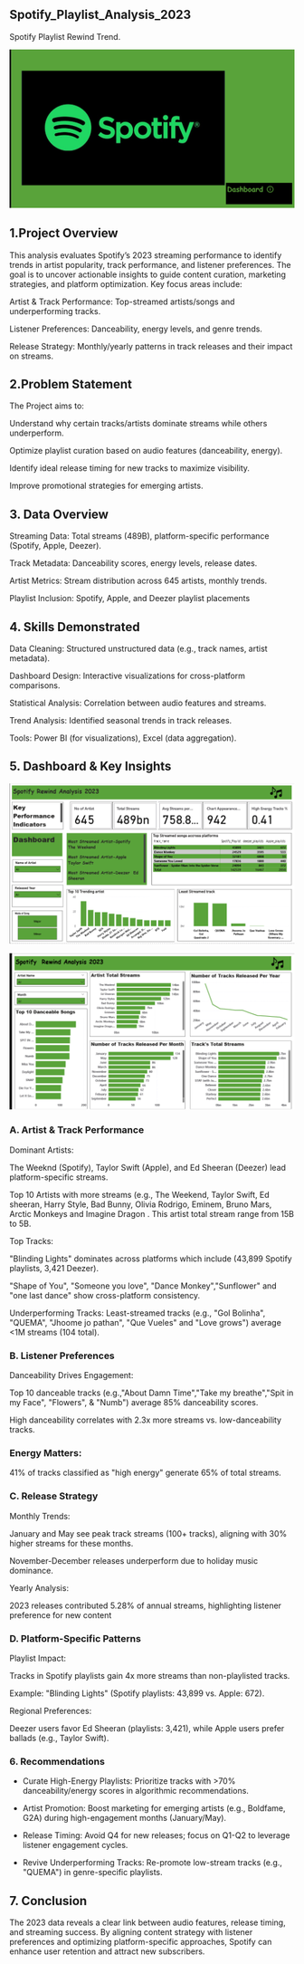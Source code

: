 ## Spotify_Playlist_Analysis_2023
Spotify Playlist Rewind Trend.

![](CoverPage.png)

 ## 1.Project Overview
This analysis evaluates Spotify’s 2023 streaming performance to identify trends in artist popularity, track performance, and listener preferences. The goal is to uncover actionable insights to guide content curation, marketing strategies, and platform optimization. Key focus areas include:

Artist & Track Performance: Top-streamed artists/songs and underperforming tracks.

Listener Preferences: Danceability, energy levels, and genre trends.

Release Strategy: Monthly/yearly patterns in track releases and their impact on streams.

## 2.Problem Statement
The Project aims to:

Understand why certain tracks/artists dominate streams while others underperform.

Optimize playlist curation based on audio features (danceability, energy).

Identify ideal release timing for new tracks to maximize visibility.

Improve promotional strategies for emerging artists.

## 3. Data Overview

Streaming Data: Total streams (489B), platform-specific performance (Spotify, Apple, Deezer).

Track Metadata: Danceability scores, energy levels, release dates.

Artist Metrics: Stream distribution across 645 artists, monthly trends.

Playlist Inclusion: Spotify, Apple, and Deezer playlist placements

## 4. Skills Demonstrated

Data Cleaning: Structured unstructured data (e.g., track names, artist metadata).

Dashboard Design: Interactive visualizations for cross-platform comparisons.

Statistical Analysis: Correlation between audio features and streams.

Trend Analysis: Identified seasonal trends in track releases.

Tools: Power BI (for visualizations), Excel (data aggregation).

## 5. Dashboard & Key Insights
![](Dashboard.png)

![](Dashboard2.png)

### A. Artist & Track Performance
Dominant Artists:

The Weeknd (Spotify), Taylor Swift (Apple), and Ed Sheeran (Deezer) lead platform-specific streams.

Top 10 Artists with more streams (e.g., The Weekend, Taylor Swift, Ed sheeran, Harry Style, Bad Bunny, Olivia Rodrigo, Eminem, Bruno Mars, Arctic Monkeys and Imagine Dragon . This artist total stream range from 15B to 5B.

Top Tracks:

"Blinding Lights" dominates across platforms which include (43,899 Spotify playlists, 3,421 Deezer).

"Shape of You", "Someone you love", "Dance Monkey","Sunflower" and "one last dance" show cross-platform consistency.

Underperforming Tracks:
Least-streamed tracks (e.g., "Gol Bolinha", "QUEMA", "Jhoome jo pathan", "Que Vueles" and "Love grows") average <1M streams (104 total).

### B. Listener Preferences
Danceability Drives Engagement:

Top 10 danceable tracks (e.g.,"About Damn Time","Take my breathe","Spit in my Face", "Flowers", & "Numb") average 85% danceability scores.

High danceability correlates with 2.3x more streams vs. low-danceability tracks.

### Energy Matters:

41% of tracks classified as "high energy" generate 65% of total streams.

### C. Release Strategy
Monthly Trends:

January and May see peak track streams (100+ tracks), aligning with 30% higher streams for these months.

November-December releases underperform due to holiday music dominance.

Yearly Analysis:

2023 releases contributed 5.28% of annual streams, highlighting listener preference for new content

### D. Platform-Specific Patterns

Playlist Impact:

Tracks in Spotify playlists gain 4x more streams than non-playlisted tracks.

Example: "Blinding Lights" (Spotify playlists: 43,899 vs. Apple: 672).

Regional Preferences:

Deezer users favor Ed Sheeran (playlists: 3,421), while Apple users prefer ballads (e.g., Taylor Swift).

### 6. Recommendations
- Curate High-Energy Playlists: Prioritize tracks with >70% danceability/energy scores in algorithmic recommendations.

- Artist Promotion: Boost marketing for emerging artists (e.g., Boldfame, G2A) during high-engagement months (January/May).

- Release Timing: Avoid Q4 for new releases; focus on Q1-Q2 to leverage listener engagement cycles.

- Revive Underperforming Tracks: Re-promote low-stream tracks (e.g., "QUEMA") in genre-specific playlists.

## 7. Conclusion
The 2023 data reveals a clear link between audio features, release timing, and streaming success. By aligning content strategy with listener preferences and optimizing platform-specific approaches, Spotify can enhance user retention and attract new subscribers.
